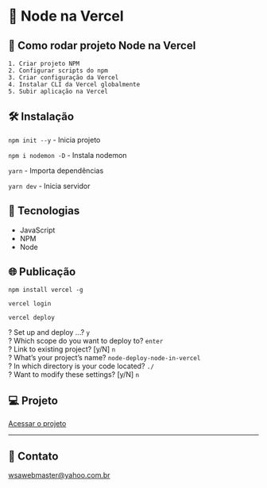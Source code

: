 # 📂 Node na Vercel

## 📃 Como rodar projeto Node na Vercel

    1. Criar projeto NPM
    2. Configurar scripts do npm
    3. Criar configuração da Vercel
    4. Instalar CLI da Vercel globalmente
    5. Subir aplicação na Vercel

## 🛠️ Instalação

`npm init --y` - Inicia projeto

`npm i nodemon -D` - Instala nodemon

`yarn` - Importa dependências

`yarn dev` - Inicia servidor

## 🚀 Tecnologias

- JavaScript
- NPM
- Node

## 🌐 Publicação

`npm install vercel -g`

`vercel login`

`vercel deploy`

  ? Set up and deploy ...? `y`<br />
  ? Which scope do you want to deploy to? `enter`<br />
  ? Link to existing project? [y/N] `n`<br />
  ? What’s your project’s name? `node-deploy-node-in-vercel`<br />
  ? In which directory is your code located? `./`<br />
  ? Want to modify these settings? [y/N] `n`

## 💻 Projeto

[Acessar o projeto](https://node-deploy-node-in-vercel.vercel.app/)

---

## 📧 Contato
<wsawebmaster@yahoo.com.br>
